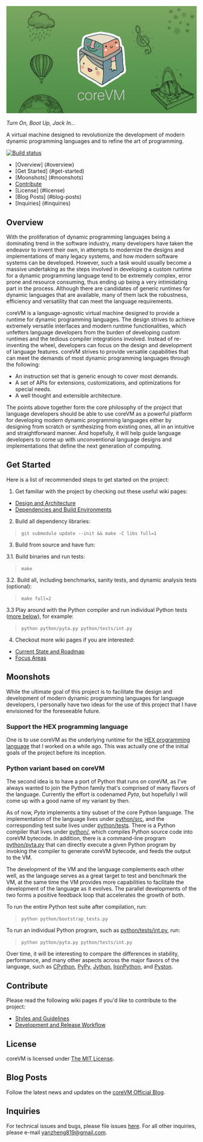 ![logo](/resources/banners/v1/coreVM_banner_v1_RES_LOW.jpg)

*Turn On, Boot Up, Jack In...*

A virtual machine designed to revolutionize the development of modern dynamic
programming languages and to refine the art of programming.

[![Build status](https://api.travis-ci.org/yanzhengli/coreVM.png)](https://travis-ci.org/yanzhengli/coreVM)

* [Overview] (#overview)
* [Get Started] (#get-started)
* [Moonshots] (#moonshots)
* [Contribute](#contribute)
* [License] (#license)
* [Blog Posts] (#blog-posts)
* [Inquiries] (#inquiries)

## Overview
With the proliferation of dynamic programming languages being a dominating trend
in the software industry, many developers have taken the endeavor to invent
their own, in attempts to modernize the designs and implementations of many
legacy systems, and how modern software systems can be developed. However, such
a task would usually become a massive undertaking as the steps involved in
developing a custom runtime for a dynamic programming language tend to be
extremely complex, error prone and resource consuming, thus ending up being a
very intimidating part in the process. Although there are candidates of generic
runtimes for dynamic languages that are available, many of them lack the
robustness, efficiency and versatility that can meet the language requirements.

coreVM is a language-agnostic virtual machine designed to provide a runtime for
dynamic programming languages. The design strives to achieve extremely versatile
interfaces and modern runtime functionalities, which unfetters language
developers from the burden of developing custom runtimes and the tedious
compiler integrations involved. Instead of re-inventing the wheel, developers
can focus on the design and development of language features. coreVM strives to
provide versatile capabilities that can meet the demands of most dynamic
programming languages through the following:

* An instruction set that is generic enough to cover most demands.
* A set of APIs for extensions, customizations, and optimizations for special needs.
* A well thought and extensible architecture.

The points above together form the core philosophy of the project that language
developers should be able to use coreVM as a powerful platform for developing
modern dynamic programming languages either by designing from scratch or
synthesizing from existing ones, all in an intuitive and straightforward manner.
And hopefully, it will help guide language developers to come up with
unconventional language designs and implementations that define the next
generation of computing.


## Get Started

Here is a list of recommended steps to get started on the project:

1. Get familiar with the project by checking out these useful wiki pages:
  * [Design and Architecture](https://github.com/yanzhengli/coreVM/wiki/Design-and-Architecture)
  * [Dependencies and Build Environments](https://github.com/yanzhengli/coreVM/wiki/Dependencies-and-Build-Environments)

2. Build all dependency libraries:
> `git submodule update --init && make -C libs full=1`

3. Build from source and have fun:

  3.1. Build binaries and run tests:
  > `make`

  3.2. Build all, including benchmarks, sanity tests, and dynamic analysis tests (optional):
  > `make full=2`

  3.3 Play around with the Python compiler and run individual Python tests ([more below](#python-variant-based-on-corevm)), for example:
  > `python python/pyta.py python/tests/int.py`

4. Checkout more wiki pages if you are interested:
  * [Current State and Roadmap](https://github.com/yanzhengli/coreVM/wiki/Current-State-and-Roadmap)
  * [Focus Areas](https://github.com/yanzhengli/coreVM/wiki/Focus-Areas)


## Moonshots
While the ultimate goal of this project is to facilitate the design and
development of modern dynamic programming languages for language developers,
I personally have two ideas for the use of this project that I have envisioned
for the foreseeable future.

### Support the HEX programming language
One is to use coreVM as the underlying runtime for the
[HEX programming language](http://www.github.com/yanzhengli/hex) that I
worked on a while ago. This was actually one of the initial goals of the project
before its inception.

### Python variant based on coreVM
The second idea is to have a port of Python that runs on coreVM, as I've always
wanted to join the Python family that's comprised of many flavors of the
language. Currently the effort is codenamed _Pyta_, but hopefully I will come
up with a good name of my variant by then.

As of now, _Pyta_ implements a tiny subset of the core Python language. The
implementation of the language lives under [python/src](python/src), and the
corresponding test suite lives under [python/tests](python/tests). There is a
Python compiler that lives under [python/](python/), which compiles Python
source code into coreVM bytecode. In addition, there is a command-line program
[python/pyta.py](python/pyta.py) that can directly execute a given Python
program by invoking the compiler to generate coreVM bytecode, and feeds the
output to the VM.

The development of the VM and the language complements each other well, as the
language serves as a great target to test and benchmark the VM, at the same time
the VM provides more capabilities to facilitate the development of the language
as it evolves. The parallel developments of the two forms a positive feedback
loop that accelerates the growth of both.

To run the entire Python test suite after compilation, run:
> `python python/bootstrap_tests.py`

To run an individual Python program, such as [python/tests/int.py](python/tests/int.py),
run:
> `python python/pyta.py python/tests/int.py`

Over time, it will be interesting to compare the differences in stability,
performance, and many other aspects across the major flavors of the language,
such as [CPython](https://www.python.org/), [PyPy](http://pypy.org/),
[Jython](http://www.jython.org/), [IronPython](http://ironpython.net/), and
[Pyston](https://github.com/dropbox/pyston).


## Contribute
Please read the following wiki pages if you'd like to contribute to the project:

* [Styles and Guidelines](https://github.com/yanzhengli/coreVM/wiki/Styles-and-Guidelines)
* [Development and Release Workflow](https://github.com/yanzhengli/coreVM/wiki/Development-and-Release-Workflow)


## License
coreVM is licensed under [The MIT License](http://opensource.org/licenses/MIT).


## Blog Posts
Follow the latest news and updates on the [coreVM Official Blog](https://medium.com/corevm-official-blog).


## Inquiries
For technical issues and bugs, please file issues [here](https://github.com/yanzhengli/coreVM/issues/new).
For all other inquiries, please e-mail <a href="mailto:yanzheng819@gmail.com">yanzheng819@gmail.com</a>.
